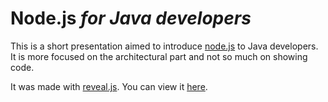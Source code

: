 # Node.js *for Java developers*

This is a short presentation aimed to introduce [node.js](https://nodejs.org/en/) to Java developers. It is more focused on the architectural part and not so much on showing code. 

It was made with [reveal.js](https://github.com/hakimel/reveal.js). You can view it [here](https://chechtalks.github.io/presentations/nodejs/).
